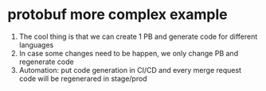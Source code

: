 # protobuf more complex example
 
1. The cool thing is that we can create 1 PB and generate code for different languages
2. In case some changes need to be happen, we only change PB and regenerate code
3. Automation: put code generation in CI/CD and every merge request code will be regenerared in stage/prod
